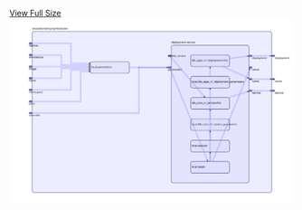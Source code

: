 [View Full Size](https://raw.githubusercontent.com/mingfang/terraform-k8s-modules/master/modules/sentry/symbolicator/diagram.svg?sanitize=true)<img src="diagram.svg"/>
